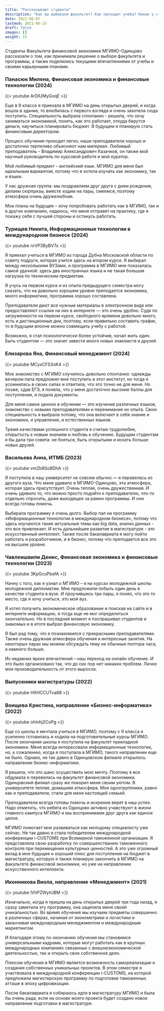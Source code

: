 ```yaml
---
title: "Рассказывают студенты"
description: "Как вы выбирали факультет? Как проходит учеба? Какие у студентов карьерные планы?"
date: 2021-06-07
lastmod: 2021-06-23
draft: false
images: []
weight: 15
---
```


Студенты Факультета финансовой экономики МГИМО-Одинцово рассказали о том, как принимали решение о выборе факультета и программы, а также поделились текущими впечатлениями от учебы и своими карьерными планами.

### Панасюк Милена, Финансовая экономика и финансовые технологии (2024)

{{< youtube ArDlUMyGoqE >}}

<p>

Еще в 9 классе я приехала в МГИМО на день открытых дверей,​ и когда вошла в здание, то влюбилась с первого взгляда и очень захотела сюда поступить. Специальность выбрала спонтанно - решила, что хочу заниматься экономикой, понять, как это работает, откуда берутся деньги, научиться планировать бюджет. В будущем я планирую стать финансовым директором.

Процесс обучения проходит легко, наши преподаватели хорошо и достаточно терпеливо объясняют нам материал. Любимый преподаватель – Владимир Александрович Казачков, он также мой научный руководитель по курсовой работе и мой куратор.

Мой любимый предмет – английский язык. МГИМО для меня был идеальным вариантом, потому что я хотела изучать как экономику, так и языки.

У нас дружная группа: мы поздравляем друг друга с днем рождения, делаем сюрпризы, вместе ходим на пары, смеемся, поэтому атмосфера очень дружелюбная.

Мои планы на будущее – хочу​ попробовать работать как в МГИМО, так и в других​ компаниях, надеюсь, что меня отправят на практику, где я покажу себя с лучшей стороны и останусь работать.

### Турищев Никита, Информационные технологии в международном бизнесе (2024)

{{< youtube nrVP3ByBV7s >}}

<p>

Я приехал учиться в МГИМО из города Дубна Московской области по совету подруги, которая учится здесь на втором курсе. Я выбирал между несколькими ВУЗами, и программа в МГИМО мне показалась самой удачной: здесь два иностранных языка и не такая большая нагрузка по техническим предметам.

Я учусь на первом курсе и из опыта предыдущего семестра могу сказать, что на довольно хорошем уровне преподается экономика, много информатики, программа хорошо составлена.

Преподаватели дают все нужные материалы в электронном виде или предоставляют ссылки на них в интернете — это очень удобно. Судя по загруженности на первом курсе, свободного времени довольно много, есть и дистанционные дни, поэтому, если правильно составить график, то в будущем вполне можно совмещать учебу с работой.

Возможно, я стал психологически более устойчив, начал жить один. Быть студентом — это значит завести много новых знакомств и друзей.

### Елизарова Яна, Финансовый менеджмент (2024)

{{< youtube MCysCFS3oK4 >}}

<p>

Мое знакомство с МГИМО случилось довольно спонтанно: однажды вечером папа предложил мне поступить в этот институт, но тогда я усомнилась в своих силах и ответила, что это точно не для меня. Но
позже, сдав ЕГЭ, я поняла, что у меня достаточно высокие баллы для поступления, и подала документы.

Для меня самое ценное в обучении — это изучение различных языков, знакомство с новыми преподавателями и перенимание их опыта. Свою специальность я выбрала потому, что она включает в себя
знание и экономики, и управления, и естественных языков.

Тремя качествами успешного студента я считаю трудолюбие, открытость к новым знаниям и любовь к обучению. Будущим студентам я бы дала три совета: не бояться, быть открытыми
и искать больше новых друзей.

### Васильева Анна, ИТМБ (2023)

{{< youtube vmZb8So8DhA >}}

<p>

Я поступила в наш университет не совсем обычно — я перевелась из другого вуза. Что меня удивило в МГИМО-Одинцово, эта атмосфера, которая здесь присутствует. Очень теплая, очень дружественная. И очень удивило то, что можно просто подойти к преподавателю, что-то отдельно спросить, даже выходящее за рамки программы. И они всегда готовы помочь.

Выбирала программу я очень долго. Выбор пал на программу «Информационные технологии в международном бизнесе», потому что здесь изучаются такие актуальные темы как big data, анализ данных - это все привлекает. И есть дальнейшее развитие в магистратуре - это искусственный интеллект. Также после бакалавриата я могу пойти работать и разработчиком, и в бизнес, потому что преподается все это на высшем уровне.

### Чавлеишвили Денис, Финансовая экономика и финансовые технологии (2023)

{{< youtube 3KpGcuPbafA >}}

<p>

Начну с того, как я узнал о МГИМО – я на курсах молодежной школы молодежной дипломатии. Мне предложили побыть один день в качестве студента в вузе. И проучившись три пары, я понял, что это то место, где я хочу учиться, это мой вуз.

Я хотел получить экономическое образование и поискав на сайте и в интернете информацию, я тогда еще не мог определиться окончательно. Но в последний момент я поспрашивал студентов и знакомых и в итоге выбрал финансовую экономику.

Я был рад тому, что я познакомился с прекрасными преподавателями. Также очень дружная атмосфера обучения и интересные занятия. На некоторых парах мы можем обсуждать тему не обычные полтора часа, а намного больше.

Из недавних ярких впечатлений – наш переход на онлайн обучение. И это было организовано так, что до сих пор нет никаких проблем. Лично моя производительность от этого выросла.

### Выпускники магистратуры (2022) 

{{< youtube HXHCCUTva88 >}}


### Воищева Кристина, направление «Бизнес-информатика» (2022)

{{< youtube ohlnhj2CoPg >}}

<p>

Еще со школы я мечтала учиться в МГИМО, поэтому с 9 класса я усиленно готовилась и ходила на подготовительные курсы МГИМО. После окончания школы я поступила на факультет прикладной экономики. Меня всегда интересовали информационные технологии, но, к сожалению, когда я поступала в МГИМО, такого направлении еще не было. Однако, не так давно в Одинцовском филиале открылось направление бизнес-информатики.

Я решила, что это шанс осуществить мою мечту. Поэтому я все обдумала и перевелась на факультет финансовой экономики. Одинцовский филиал сразу же покорил меня своим уютом. В университете теплая, домашняя атмосфера. Мои одногруппники, равно как и преподаватели, стали для меня настоящей семьей.

Преподаватели всегда готовы помочь и искренне верят в наш успех. Надо отметить, что ребята из Одинцово активно учавствуют в жизни главного кампуса МГИМО и мы воспринимаем друг друга как единое целое.

МГИМО помогает мне развиваться как молодому специалисту уже сейчас. Не так давно я стала победителем международной конференции i-CUSTOMS при Всемирной таможенной организации. Я представляла свою разработку по совершенстванию таможенного контроля при перемещении культурных ценностей. А это уже огромный вклад в мое будущее и хороший плюс для поступления на бюджет в магистратуру, которую я также планирую закончить в МГИМО на факультете финансовой экономики, но уже на направлении искусственного интеллекта.

### Иконникова Виола, направление «Менеджмент» (2021)

{{< youtube lVhPZWytUBM >}}

<p>

Изначально, когда я пришла на день открытых дверей три года назад, я сразу заметила эту программу, она зацепила меня своей уникальностью. Во время обучения мы изучаем предметы совершенно в различных сферах, начиная от эконометрики и логистики и заканчивая международным менеджментом и международным маркетингом.

И благодаря этому по окончанию обучения мы становимся универсальными кадрами, которые могут работать как в крупных международных компаниях связанных с внешнеэкономической деятельностью, так и открыть свое собственное дело.

Плюсом обучения в МГИМО является возможность самореализации и создания собственных уникальных проектов. В этом семестре я участвовала в международной конференции i-CUSTOMS, на которой предложила магистерскую программу по подготовке таможенных атташе в эпоху цифровизации.

После бакалавриата я собираюсь идти в магистратуру МГИМО и была бы очень рада, если на основе моего проекта будет создано новое направление подготовки в магистратуре.
